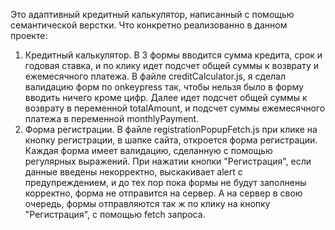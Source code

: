 Это адаптивный кредитный калькулятор, написанный с помощью семантической верстки. Что конкретно реализованно в данном проекте:
1) Кредитный калькулятор. В 3 формы вводится сумма кредита, срок и годовая ставка, и по клику идет подсчет общей суммы к возврату и ежемесячного платежа. В файле creditCalculator.js, я сделал валидацию форм по onkeypress так, чтобы нельзя было в форму вводить ничего кроме цифр. Далее идет подсчет общей суммы к возврату в переменной totalAmount, и подсчет суммы ежемесячного платежа в переменной monthlyPayment.
2) Форма регистрации. В файле registrationPopupFetch.js при клике на кнопку регистрации, в шапке сайта, откроется форма регистрации. Каждая форма имеет валидацию, сделанную с помощью регулярных выражений. При нажатии кнопки "Регистрация", если данные введены некорректно, выскакивает alert с предупреждением, и до тех пор пока формы не будут заполнены корректно, форма не отправится на сервер. А на сервер в свою очередь, формы отправляются так ж по клику на кнопку "Регистрация", с помощью fetch запроса.